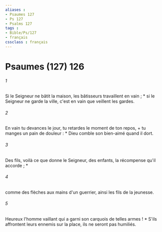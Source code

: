 ```yaml
---
aliases : 
- Psaumes 127
- Ps 127
- Psalms 127
tags : 
- Bible/Ps/127
- français
cssclass : français
---
```


# Psaumes (127) 126

###### 1
Si le Seigneur ne bâtit la maison, les bâtisseurs travaillent en vain ; * si le Seigneur ne garde la ville, c'est en vain que veillent les gardes.
###### 2
En vain tu devances le jour, tu retardes le moment de ton repos, + tu manges un pain de douleur : * Dieu comble son bien-aimé quand il dort.
###### 3
Des fils, voilà ce que donne le Seigneur, des enfants, la récompense qu'il accorde ; *
###### 4
comme des flèches aux mains d'un guerrier, ainsi les fils de la jeunesse.
###### 5
Heureux l'homme vaillant qui a garni son carquois de telles armes ! * S'ils affrontent leurs ennemis sur la place, ils ne seront pas humiliés.

